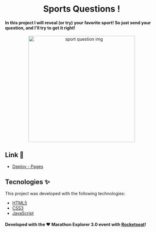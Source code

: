 <h1 align="center">Sports Questions !</h1>

#### In this project I will reveal (or try) your favorite sport! So just send your question, and I'll try to get it right!

<p align="center">
  <img src="(https://imgur.com/a/HnatXKF)" width="350" title="sport question img"/> 
</p>

## Link 🚀

- [Deploy - Pages](https://fxharry.github.io/SportsQuestion/)


## Tecnologies ✨

This project was developed with the following technologies:

- [HTML5](https://www.w3schools.com/)
- [CSS3](https://www.w3schools.com/css/)
- [JavaScript](https://www.w3schools.com/js/)

#### Developed with the ♥ Marathon Explorer 3.0 event with [Rocketseat](https://www.rocketseat.com.br/)!
